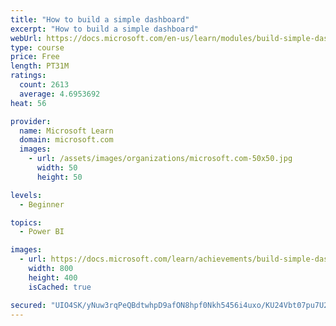 ```yaml
---
title: "How to build a simple dashboard"
excerpt: "How to build a simple dashboard"
webUrl: https://docs.microsoft.com/en-us/learn/modules/build-simple-dashboard/
type: course
price: Free
length: PT31M
ratings:
  count: 2613
  average: 4.6953692
heat: 56

provider:
  name: Microsoft Learn
  domain: microsoft.com
  images:
    - url: /assets/images/organizations/microsoft.com-50x50.jpg
      width: 50
      height: 50

levels:
  - Beginner

topics:
  - Power BI

images:
  - url: https://docs.microsoft.com/learn/achievements/build-simple-dashboard-social.png
    width: 800
    height: 400
    isCached: true

secured: "UIO4SK/yNuw3rqPeQBdtwhpD9afON8hpf0Nkh5456i4uxo/KU24Vbt07pu7U2b1FwLZAG4D4Hd77CbiQrY7/HFOnNz5OVaLXWxRhsyyIAaOWM//ng2fY9LArhO4wyqW5+O9/FouI73v7ZN1u6aADQiTCkQ4tHZAJax8xsBhfTfsfgyggVPzH1EvVCQUEYcGzRAugV5WVARQ56/6B6a09EbljzY0wh/zOzkvHGDtChRCCkDA93X4dI7aBwH2ZuU/oRRJWhg2yTmC3EB4tGui/NqaAcuuuHXmJsAeO/1iEU6rV7Lb/g9z08ur1prTDwFXKNIsmogtwFxq6pw8ZTnA5yTyZO6gtWFo/R/pUCTXcoPn4JVBlcLfkE8ZTzlCfq+E+1ZAyzSrNBibM7fglSHeYQlw4lVWDAyCEb2b94hUNqzA=;SktNXCL8jSTp74dQQuRmDA=="
---
```



